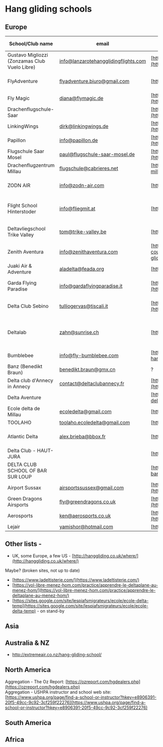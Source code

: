 # Hang gliding schools

Europe
-----

| School/Club name                       | email                         | website                                                                                                                                      | Country                    | Months of activity                            | Foot launch | Air tow/winch | Languages               | Restrictions                                |
| --------------------------------- | ----------------------------- | -------------------------------------------------------------------------------------------------------------------------------------------- | -------------------------- | --------------------------------------------- | ----------- | ------------- | ----------------------- | ------------------------------------------- |
| Gustavo Migliozzi (Zonzamas Club Vuelo Libre)                         | info@lanzarotehangglidingflights.com    | [https://lanzarotehangglidingflights.com/en/learn-to-fly/](https://lanzarotehangglidingflights.com/en/learn-to-fly/)         | Canary Islands (Lanzarote) | All year; Oct.-Mar. best                                             | yes         | no             | English, Spanish        |                                             |
| FlyAdventure                      | flyadventure.biuro@gmail.com  | [https://flyadventure.pl](https://flyadventure.pl)                                                                                           | Poland                     | March-October                                 | yes         | yes           | English, Polish, German |                                             |
| Fly Magic                         | diana@flymagic.de             | [https://www.flymagic.de/kurs/drachenfliegen-kurs/](https://www.flymagic.de/kurs/drachenfliegen-kurs/)                                       | Germany (Berlin)           | ?                                             | ?           | yes           | English, German         |                                             |
| Drachenflugschule-Saar            |                               | [https://www.drachenfliegen-lernen.de/home/ausbildung/](https://www.drachenfliegen-lernen.de/home/ausbildung/)                               | Germany                    | ?                                             | yes         | ?             | English, German         |                                             |
| LinkingWings                      | dirk@linkingwings.de          | [http://www.linkingwings.de/ausbildung/drachenfliegerausbildung.html](http://www.linkingwings.de/ausbildung/drachenfliegerausbildung.html)   | Germany                    | ?                                             | yes         | ?             | English, German         |                                             |
| Papillon                          | info@papillon.de              | [https://papillon.de/haengegleiter-kombikurs/](https://papillon.de/haengegleiter-kombikurs/)                                                 | Germany                    | ?                                             | yes         | ?             | English, German         |                                             |
| Flugschule Saar Mosel             | paul@flugschule-saar-mosel.de | [https://www.flugschule-saar-mosel.de/termine/](https://www.flugschule-saar-mosel.de/termine/)                                               | Germany                    | ?                                             | yes         | ?             | English, German         |                                             |
| Drachenflugzentrum Millau         | flugschule@cabrieres.net      | [https://drachenflugzentrum-millau.de/](https://drachenflugzentrum-millau.de/)                                                               | Germany                    | March-September                               | yes         | ?             | English, German         |                                             |
| ZODN AIR                          | info@zodn-air.com             | [https://zodn-air.com/](https://zodn-air.com/)                                                                                               | Germany (Garmisch-Partenkirchen) | March-September                         | yes         | no            | English, German         |                                             |
| Flight School Hinterstoder        | info@fliegmit.at              | [https://www.fliegmit.at/](https://www.fliegmit.at/)                                                                                         | Germany (Hinterstoder and Micheldorf) | ?                                  | yes         | no            | English, German         |                                             |
| Deltavliegschool Trike Valley     | tom@trike-valley.be           | [https://www.trike-valley.be/](https://www.trike-valley.be/)                                                                                 | Belgium (Benelux) & Alps   | ?                                             | yes         | yes           | ?                       |                                             |
| Zenith Aventura                   | info@zenithaventura.com       | [https://www.zenithaventura.com/en/hang-gliding/hang-gliding-courses/](https://www.zenithaventura.com/en/hang-gliding/hang-gliding-courses/) | Spain (Ager l, Catalunya)  | ?                                             | yes         | no            | English, Spanish        |                                             |
| Juaki Air & Adventure             | aladelta@feada.org            | [https://juakiair.es/](https://juakiair.es/)                                                                                                 | Spain                      | ?                                             | yes         | no            | English, Spanish        |                                             |
| Garda Flying Paradise             | info@gardaflyingparadise.it   | [https://gardaflyingparadise.it/en/flying-school/](https://gardaflyingparadise.it/en/flying-school/)                                         | Italy                      | ?                                             | yes         | ?             | English, Italian        | Only Italian students allowed               |
| Delta Club Sebino                 | tulliogervas@tiscali.it       | [https://www.deltaclubsebino.it/corsi-deltaplano](https://www.deltaclubsebino.it/corsi-deltaplano)                                           | Italy                      | ?                                             | yes         | no            | English, Italian        | Only Italian students allowed               |
| Deltalab                          | zahn@sunrise.ch               | [https://www.deltalab.ch/](https://www.deltalab.ch/)                                                                                         | Switzerland                | Training school: Sep.-Dec. ; Rest: year round | yes         | ?             | English                 |                                             |
| Bumblebee                         | info@fly-bumblebee.com        | [https://bumblebee-hanggliding.com/](https://bumblebee-hanggliding.com/)                                                                     | Switzerland                | Offseason (?)                                 | ?           | ?             | ?                       |                                             |
| Banz (Benedikt Braun)             | benedikt.braun@gmx.cn         | ?                                                                                                                                            | Switzerland                | ?                                             | yes         | no            | English, German         |                                             |
| Delta club d'Annecy in Annecy     | contact@deltaclubannecy.fr    | [http://www.deltaclubannecy.fr/ecole-delta-annecy/](http://www.deltaclubannecy.fr/ecole-delta-annecy/)                                       | France                     | ?                                             | yes         | ?             | French                  |                                             |
| Delta Aventure                    |                               | [https://www.ecole-deltaplane.com/](https://www.ecole-deltaplane.com/)                                                                       | France                     | ?                                             | yes         | ?             | French                  |                                             |
| Ecole delta de Millau             | ecoledelta@gmail.com          | [http://ecole-delta-millau.com/](http://ecole-delta-millau.com/)                                                                             | France                     | ?                                             | yes         | ?             | French                  |                                             |
| TOOLAHO                           | toolaho.ecoledelta@gmail.com  | [http://www.toolaho.fr/](http://www.toolaho.fr/)                                                                                             | France                     | ?                                             | yes         | ?             | French                  |                                             |
| Atlantic Delta                    | alex.brieba@bbox.fr           | [http://www.atlantiquedelta.fr/](http://www.atlantiquedelta.fr/)                                                                             | France                     | ?                                             | yes         | yes           | French, English         | Club with multiple instructors!             |
| Delta Club - HAUT-JURA            |                               | [http://www.deltaclubhautjura.org/](http://www.deltaclubhautjura.org/)                                                                       | France                     | ?                                             | yes         | ?             | French                  | Only on weekends                            |
| DELTA CLUB SCHOOL OF BAR SUR LOUP |                               | [https://deltaclub-barsurloup.fr/ecole/](https://deltaclub-barsurloup.fr/ecole/)                                                             | France                     | ?                                             | yes         | ?             | French                  | Not a pro school                            |
| Airport Sussax                    | airsportssussex@gmail.com     | [https://www.airsportssussex.co.uk/learning-to-hangglide](https://www.airsportssussex.co.uk/learning-to-hangglide)                             | UK                         | ?                                             | yes         | ?             | English                 |                                             |
| Green Dragons Airsports           | fly@greendragons.co.uk        | [https://greendragonsairsports.co.uk/hang-glider-training/](https://greendragonsairsports.co.uk/hang-glider-training/)                         | UK                         | ?                                             | yes         | ?             | English                 |                                             |
| Aerosports                        | ken@aerosports.co.uk          | [https://aerosports.co.uk/hanggliding-root/courses/](https://aerosports.co.uk/hanggliding-root/courses/)                                       | UK                         | ?                                             | yes         | ?             | English                 |                                             |
| Lejair                            | yamishor@hotmail.com          | [http://www.lejair.co.uk/](http://www.lejair.co.uk/)                                                                                           | UK                         | ?                                             | yes         | ?             | English                 |                                             |


## Other lists - 
* UK, some Europe, a few US - [http://hanggliding.co.uk/where/](http://hanggliding.co.uk/where/)

Maybe? (broken sites, not up to date)
- [https://www.ladeltisterie.com/](https://www.ladeltisterie.com/)
- [https://vol-libre-menez-hom.com/practice/apprendre-le-deltaplane-au-menez-hom/](https://vol-libre-menez-hom.com/practice/apprendre-le-deltaplane-au-menez-hom/)
- [https://sites.google.com/site/lespiafsmigrateurs/ecole/ecole-delta-temp](https://sites.google.com/site/lespiafsmigrateurs/ecole/ecole-delta-temp) - on stand-by


Asia
-----

Australia & NZ
-----
* http://extremeair.co.nz/hang-gliding-school/

North America
-----
Aggregation - The Oz Report: [https://ozreport.com/hgdealers.php](https://ozreport.com/hgdealers.php)  
Aggregation - USHPA instructor and school web site: [https://www.ushpa.org/page/find-a-school-or-instructor?hkey=e8906391-20f5-49cc-9c92-3cf259f22276](https://www.ushpa.org/page/find-a-school-or-instructor?hkey=e8906391-20f5-49cc-9c92-3cf259f22276)  

South America
-----

Africa
-----
